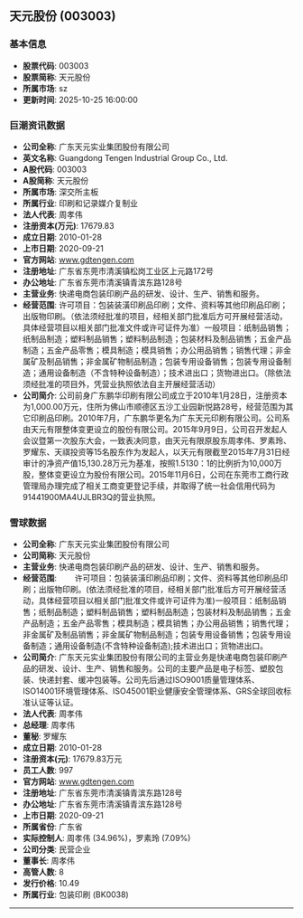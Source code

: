 ## 天元股份 (003003)

### 基本信息

- **股票代码**: 003003
- **股票简称**: 天元股份
- **所属市场**: sz
- **更新时间**: 2025-10-25 16:00:00

### 巨潮资讯数据

- **公司全称**: 广东天元实业集团股份有限公司
- **英文名称**: Guangdong Tengen Industrial Group Co., Ltd.
- **A股代码**: 003003
- **A股简称**: 天元股份
- **所属市场**: 深交所主板
- **所属行业**: 印刷和记录媒介复制业
- **法人代表**: 周孝伟
- **注册资本(万元)**: 17679.83
- **成立日期**: 2010-01-28
- **上市日期**: 2020-09-21
- **官方网站**: www.gdtengen.com
- **注册地址**: 广东省东莞市清溪镇松岗工业区上元路172号
- **办公地址**: 广东省东莞市清溪镇青滨东路128号
- **主营业务**: 快递电商包装印刷产品的研发、设计、生产、销售和服务。
- **经营范围**: 许可项目：包装装潢印刷品印刷；文件、资料等其他印刷品印刷；出版物印刷。（依法须经批准的项目，经相关部门批准后方可开展经营活动，具体经营项目以相关部门批准文件或许可证件为准）一般项目：纸制品销售；纸制品制造；塑料制品销售；塑料制品制造；包装材料及制品销售；五金产品制造；五金产品零售；模具制造；模具销售；办公用品销售；销售代理；非金属矿及制品销售；非金属矿物制品制造；包装专用设备销售；包装专用设备制造；通用设备制造（不含特种设备制造）；技术进出口；货物进出口。（除依法须经批准的项目外，凭营业执照依法自主开展经营活动）
- **公司简介**: 公司前身广东鹏华印刷有限公司成立于2010年1月28日，注册资本为1,000.00万元，住所为佛山市顺德区五沙工业园新悦路28号，经营范围为其它印刷品印刷。2010年7月，广东鹏华更名为广东天元印刷有限公司。公司系由天元有限整体变更设立的股份有限公司。2015年9月9日，公司召开发起人会议暨第一次股东大会，一致表决同意，由天元有限原股东周孝伟、罗素玲、罗耀东、天祺投资等15名股东作为发起人，以天元有限截至2015年7月31日经审计的净资产值15,130.28万元为基准，按照1.5130：1的比例折为10,000万股，整体变更设立为股份有限公司。2015年11月6日，公司在东莞市工商行政管理局办理完成了相关工商变更登记手续，并取得了统一社会信用代码为91441900MA4UJLBR3Q的营业执照。

### 雪球数据

- **公司全称**: 广东天元实业集团股份有限公司
- **公司简称**: 天元股份
- **主营业务**: 快递电商包装印刷产品的研发、设计、生产、销售和服务。
- **经营范围**: 　　许可项目：包装装潢印刷品印刷；文件、资料等其他印刷品印刷；出版物印刷。(依法须经批准的项目，经相关部门批准后方可开展经营活动，具体经营项目以相关部门批准文件或许可证件为准)一般项目：纸制品销售；纸制品制造；塑料制品销售；塑料制品制造；包装材料及制品销售；五金产品制造；五金产品零售；模具制造；模具销售；办公用品销售；销售代理；非金属矿及制品销售；非金属矿物制品制造；包装专用设备销售；包装专用设备制造；通用设备制造(不含特种设备制造);技术进出口；货物进出口。
- **公司简介**: 广东天元实业集团股份有限公司的主营业务是快递电商包装印刷产品的研发、设计、生产、销售和服务。公司的主要产品是电子标签、塑胶包装、快递封套、缓冲包装等。公司先后通过ISO9001质量管理体系、ISO14001环境管理体系、ISO45001职业健康安全管理体系、GRS全球回收标准认证等认证。
- **法人代表**: 周孝伟
- **总经理**: 周孝伟
- **董秘**: 罗耀东
- **成立日期**: 2010-01-28
- **注册资本(元)**: 17679.83万元
- **员工人数**: 997
- **官方网站**: www.gdtengen.com
- **注册地址**: 广东省东莞市清溪镇青滨东路128号
- **办公地址**: 广东省东莞市清溪镇青滨东路128号
- **上市日期**: 2020-09-21
- **所属省份**: 广东省
- **实际控制人**: 周孝伟 (34.96%)，罗素玲 (7.09%)
- **公司分类**: 民营企业
- **董事长**: 周孝伟
- **高管人数**: 8
- **发行价格**: 10.49
- **所属行业**: 包装印刷 (BK0038)

---